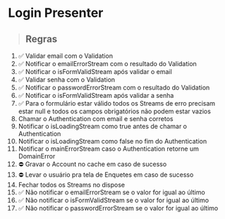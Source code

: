 # Login Presenter

> ## Regras
1. ✅ Validar email com o Validation
2. ✅ Notificar o emailErrorStream com o resultado do Validation
3. ✅ Notificar o isFormValidStream após validar o email
4. ✅ Validar senha com o Validation
5. ✅ Notificar o passwordErrorStream com o resultado do Validation
6. ✅ Notificar o isFormValidStream após validar a senha
7. ✅ Para o formulário estar válido todos os Streams de erro precisam estar null e todos os campos obrigatórios não podem estar vazios
8. Chamar o Authentication com email e senha corretos
9. Notificar o isLoadingStream como true antes de chamar o Authentication
10. Notificar o isLoadingStream como false no fim do Authentication
11. Notificar o mainErrorStream caso o Authentication retorne um DomainError
12. ⛔️ Gravar o Account no cache em caso de sucesso
13. ⛔️ Levar o usuário pra tela de Enquetes em caso de sucesso
14. Fechar todos os Streams no dispose
15. ✅ Não notificar o emailErrorStream se o valor for igual ao último
16. ✅ Não notificar o isFormValidStream se o valor for igual ao último
17. ✅ Não notificar o passwordErrorStream se o valor for igual ao último
